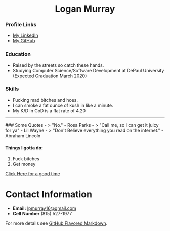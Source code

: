 <h1 align="center">Logan Murray</h1>

### Profile Links
- [My LinkedIn](http://www.linkedin.com/in/log-mur16)
- [My GitHub](http://www.github.com/lpmurray16)

### Education
- Raised by the streets so catch these hands.
- Studying Computer Science/Software Development at DePaul University (Expected Graduation March 2020)

### Skills

- Fucking mad bitches and hoes.
- I can smoke a fat ounce of kush in like a minute.
- My K/D in CoD is a flat rate of 4.20
<hr>
### Some Quotes
- > "No."  - Rosa Parks
- > "Call me, so I can get it juicy for ya" - Lil Wayne
- > "Don't Believe everything you read on the internet." - Abraham Lincoln

#### Things I gotta do:
1. Fuck bitches
2. Get money

[Click Here for a good time](http://www.bringvictory.com)


# Contact  Information
- **Email:** lpmurray16@gmail.com
- **Cell Number** (815) 527-1977

For more details see [GitHub Flavored Markdown](https://guides.github.com/features/mastering-markdown/).
